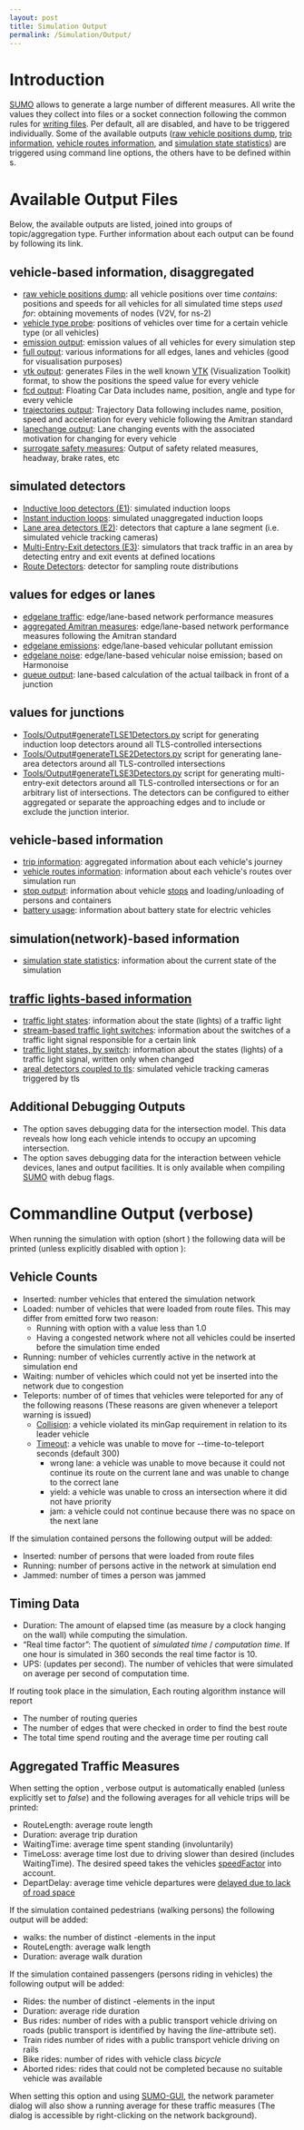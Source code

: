 ```yaml
---
layout: post
title: Simulation Output
permalink: /Simulation/Output/
---
```


Introduction
============

[SUMO](/SUMO "wikilink") allows to generate a large number of different measures. All write the values they collect into files or a socket connection following the common rules for [writing files](/Basics/Using_the_Command_Line_Applications#Writing_files "wikilink"). Per default, all are disabled, and have to be triggered individually. Some of the available outputs ([raw vehicle positions dump](/Simulation/Output/RawDump "wikilink"), [trip information](/Simulation/Output/TripInfo "wikilink"), [vehicle routes information](/Simulation/Output/VehRoutes "wikilink"), and [simulation state statistics](/Simulation/Output/Summary "wikilink")) are triggered using command line options, the others have to be defined within s.

Available Output Files
======================

Below, the available outputs are listed, joined into groups of topic/aggregation type. Further information about each output can be found by following its link.

vehicle-based information, disaggregated
----------------------------------------

-   [raw vehicle positions dump](/Simulation/Output/RawDump "wikilink"): all vehicle positions over time
    *contains*: positions and speeds for all vehicles for all simulated time steps
    *used for*: obtaining movements of nodes (V2V, for ns-2)
-   [vehicle type probe](/Simulation/Output/VTypeProbe "wikilink"): positions of vehicles over time for a certain vehicle type (or all vehicles)
-   [emission output](/Simulation/Output/EmissionOutput "wikilink"): emission values of all vehicles for every simulation step
-   [full output](/Simulation/Output/FullOutput "wikilink"): various informations for all edges, lanes and vehicles (good for visualisation purposes)
-   [vtk output](/Simulation/Output/VTKOutput "wikilink"): generates Files in the well known [VTK](http://www.vtk.org/) (Visualization Toolkit) format, to show the positions the speed value for every vehicle
-   [fcd output](/Simulation/Output/FCDOutput "wikilink"): Floating Car Data includes name, position, angle and type for every vehicle
-   [trajectories output](/Simulation/Output/AmitranOutput "wikilink"): Trajectory Data following includes name, position, speed and acceleration for every vehicle following the Amitran standard
-   [lanechange output](/Simulation/Output/Lanechange "wikilink"): Lane changing events with the associated motivation for changing for every vehicle
-   [surrogate safety measures](/Simulation/Output/SSM_Device "wikilink"): Output of safety related measures, headway, brake rates, etc

simulated detectors
-------------------

-   [Inductive loop detectors (E1)](/Simulation/Output/Induction_Loops_Detectors_(E1) "wikilink"): simulated induction loops
-   [Instant induction loops](/Simulation/Output/Instantaneous_Induction_Loops_Detectors "wikilink"): simulated unaggregated induction loops
-   [Lane area detectors (E2)](/Simulation/Output/Lanearea_Detectors_(E2) "wikilink"): detectors that capture a lane segment (i.e. simulated vehicle tracking cameras)
-   [Multi-Entry-Exit detectors (E3)](/Simulation/Output/Multi-Entry_Multi-Exit_Detectors_(E3) "wikilink"): simulators that track traffic in an area by detecting entry and exit events at defined locations
-   [Route Detectors](/Simulation/Output/RouteProbe "wikilink"): detector for sampling route distributions

values for edges or lanes
-------------------------

-   [edgelane traffic](/Simulation/Output/Lane-_or_Edge-based_Traffic_Measures "wikilink"): edge/lane-based network performance measures
-   [aggregated Amitran measures](/Simulation/Output/Amitran_Traffic_Measures "wikilink"): edge/lane-based network performance measures following the Amitran standard
-   [edgelane emissions](/Simulation/Output/Lane-_or_Edge-based_Emissions_Measures "wikilink"): edge/lane-based vehicular pollutant emission
-   [edgelane noise](/Simulation/Output/Lane-_or_Edge-based_Noise_Measures "wikilink"): edge/lane-based vehicular noise emission; based on Harmonoise
-   [queue output](/Simulation/Output/QueueOutput "wikilink"): lane-based calculation of the actual tailback in front of a junction

values for junctions
--------------------

-   [Tools/Output\#generateTLSE1Detectors.py](/Tools/Output#generateTLSE1Detectors.py "wikilink") script for generating induction loop detectors around all TLS-controlled intersections
-   [Tools/Output\#generateTLSE2Detectors.py](/Tools/Output#generateTLSE2Detectors.py "wikilink") script for generating lane-area detectors around all TLS-controlled intersections
-   [Tools/Output\#generateTLSE3Detectors.py](/Tools/Output#generateTLSE3Detectors.py "wikilink") script for generating multi-entry-exit detectors around all TLS-controlled intersections or for an arbitrary list of intersections. The detectors can be configured to either aggregated or separate the approaching edges and to include or exclude the junction interior.

vehicle-based information
-------------------------

-   [trip information](/Simulation/Output/TripInfo "wikilink"): aggregated information about each vehicle's journey
-   [vehicle routes information](/Simulation/Output/VehRoutes "wikilink"): information about each vehicle's routes over simulation run
-   [stop output](/Simulation/Output/StopOutput "wikilink"): information about vehicle [stops](/Definition_of_Vehicles,_Vehicle_Types,_and_Routes#Stops "wikilink") and loading/unloading of persons and containers
-   [battery usage](/Models/Electric#battery-output "wikilink"): information about battery state for electric vehicles

simulation(network)-based information
-------------------------------------

-   [simulation state statistics](/Simulation/Output/Summary "wikilink"): information about the current state of the simulation

[traffic lights-based information](/Simulation/Output/Traffic_Lights "wikilink")
--------------------------------------------------------------------------------

-   [traffic light states](/Simulation/Output/Traffic_Lights#TLS_States "wikilink"): information about the state (lights) of a traffic light
-   [stream-based traffic light switches](/Simulation/Output/Traffic_Lights#TLS_Switches "wikilink"): information about the switches of a traffic light signal responsible for a certain link
-   [traffic light states, by switch](/Simulation/Output/Traffic_Lights#TLS_Switch_States "wikilink"): information about the states (lights) of a traffic light signal, written only when changed
-   [areal detectors coupled to tls](/Simulation/Output/Traffic_Lights#Coupled_Areal_Detectors "wikilink"): simulated vehicle tracking cameras triggered by tls

Additional Debugging Outputs
----------------------------

-   The option saves debugging data for the intersection model. This data reveals how long each vehicle intends to occupy an upcoming intersection.
-   The option saves debugging data for the interaction between vehicle devices, lanes and output facilities. It is only available when compiling [SUMO](/SUMO "wikilink") with debug flags.

Commandline Output (verbose)
============================

When running the simulation with option (short ) the following data will be printed (unless explicitly disabled with option ):

Vehicle Counts
--------------

-   Inserted: number vehicles that entered the simulation network
-   Loaded: number of vehicles that were loaded from route files. This may differ from emitted forw two reason:
    -   Running with option with a value less than 1.0
    -   Having a congested network where not all vehicles could be inserted before the simulation time ended
-   Running: number of vehicles currently active in the network at simulation end
-   Waiting: number of vehicles which could not yet be inserted into the network due to congestion
-   Teleports: number of of times that vehicles were teleported for any of the following reasons (These reasons are given whenever a teleport warning is issued)
    -   [Collision](/Simulation/Why_Vehicles_are_teleporting#Collisions "wikilink"): a vehicle violated its minGap requirement in relation to its leader vehicle
    -   [Timeout](/Simulation/Why_Vehicles_are_teleporting#Waiting_too_long.2C_aka_Grid-locks "wikilink"): a vehicle was unable to move for --time-to-teleport seconds (default 300)
        -   wrong lane: a vehicle was unable to move because it could not continue its route on the current lane and was unable to change to the correct lane
        -   yield: a vehicle was unable to cross an intersection where it did not have priority
        -   jam: a vehicle could not continue because there was no space on the next lane

If the simulation contained persons the following output will be added:

-   Inserted: number of persons that were loaded from route files
-   Running: number of persons active in the network at simulation end
-   Jammed: number of times a person was jammed

Timing Data
-----------

-   Duration: The amount of elapsed time (as measure by a clock hanging on the wall) while computing the simulation.
-   “Real time factor”: The quotient of *simulated time* / *computation time*. If one hour is simulated in 360 seconds the real time factor is 10.
-   UPS: (updates per second). The number of vehicles that were simulated on average per second of computation time.

If routing took place in the simulation, Each routing algorithm instance will report

-   The number of routing queries
-   The number of edges that were checked in order to find the best route
-   The total time spend routing and the average time per routing call

Aggregated Traffic Measures
---------------------------

When setting the option , verbose output is automatically enabled (unless explicitly set to *false*) and the following averages for all vehicle trips will be printed:

-   RouteLength: average route length
-   Duration: average trip duration
-   WaitingTime: average time spent standing (involuntarily)
-   TimeLoss: average time lost due to driving slower than desired (includes WaitingTime). The desired speed takes the vehicles [speedFactor](/Definition_of_Vehicles,_Vehicle_Types,_and_Routes#Speed_Distributions "wikilink") into account.
-   DepartDelay: average time vehicle departures were [delayed due to lack of road space](/Simulation/VehicleInsertion "wikilink")

If the simulation contained pedestrians (walking persons) the following output will be added:

-   walks: the number of distinct -elements in the input
-   RouteLength: average walk length
-   Duration: average walk duration

If the simulation contained passengers (persons riding in vehicles) the following output will be added:

-   Rides: the number of distinct -elements in the input
-   Duration: average ride duration
-   Bus rides: number of rides with a public transport vehicle driving on roads (public transport is identified by having the *line*-attribute set).
-   Train rides number of rides with a public transport vehicle driving on rails
-   Bike rides: number of rides with vehicle class *bicycle*
-   Aborted rides: rides that could not be completed because no suitable vehicle was available

When setting this option and using [SUMO-GUI](/SUMO-GUI "wikilink"), the network parameter dialog will also show a running average for these traffic measures (The dialog is accessible by right-clicking on the network background).